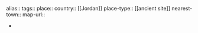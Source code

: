 alias::
tags::
place::
country:: [[Jordan]] 
place-type:: [[ancient site]] 
nearest-town::
map-url::

-
